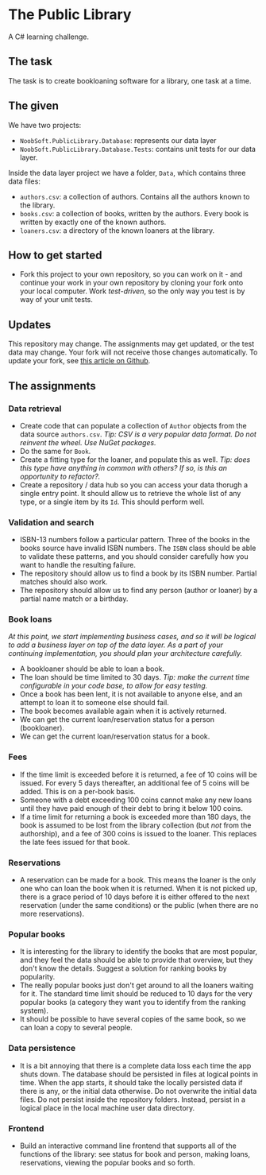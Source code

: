 # The Public Library

A C# learning challenge.

## The task

The task is to create bookloaning software for a library, one task at a time.

## The given

We have two projects:

- `NoobSoft.PublicLibrary.Database`: represents our data layer 
- `NoobSoft.PublicLibrary.Database.Tests`: contains unit tests for our data layer.

Inside the data layer project we have a folder, `Data`, which contains three data files:

- `authors.csv`: a collection of authors. Contains all the authors known to the library.
- `books.csv`: a collection of books, written by the authors. Every book is written by exactly one of the known authors.
- `loaners.csv`: a directory of the known loaners at the library.

## How to get started

- Fork this project to your own repository, so you can work on it - and continue your work in your own repository by cloning your fork onto your local computer. Work _test-driven_, so the only way you test is by way of your unit tests.

## Updates

This repository may change. The assignments may get updated, or the test data may change. Your fork will not receive those changes automatically. To update your fork, see [this article on Github](https://docs.github.com/en/pull-requests/collaborating-with-pull-requests/working-with-forks/syncing-a-fork).

## The assignments

### Data retrieval

- Create code that can populate a collection of `Author` objects from the data source `authors.csv`. _Tip: CSV is a very popular data format. Do not reinvent the wheel. Use NuGet packages._
- Do the same for `Book`.
- Create a fitting type for the loaner, and populate this as well. _Tip: does this type have anything in common with others? If so, is this an opportunity to refactor?._
- Create a repository / data hub so you can access your data thorugh a single entry point. It should allow us to retrieve the whole list of any type, or a single item by its `Id`. This should perform well.

### Validation and search

- ISBN-13 numbers follow a particular pattern. Three of the books in the books source have invalid ISBN numbers. The `ISBN` class should be able to validate these patterns, and you should consider carefully how you want to handle the resulting failure.
- The repository should allow us to find a book by its ISBN number. Partial matches should also work.
- The repository should allow us to find any person (author or loaner) by a partial name match or a birthday.

### Book loans

_At this point, we start implementing business cases, and so it will be logical to add a business layer on top of the data layer. As a part of your continuing implementation, you should plan your architecture carefully._

- A bookloaner should be able to loan a book.
- The loan should be time limited to 30 days. _Tip: make the current time configurable in your code base, to allow for easy testing._
- Once a book has been lent, it is not available to anyone else, and an attempt to loan it to someone else should fail.
- The book becomes available again when it is actively returned.
- We can get the current loan/reservation status for a person (bookloaner).
- We can get the current loan/reservation status for a book.

### Fees

- If the time limit is exceeded before it is returned, a fee of 10 coins will be issued. For every 5 days thereafter, an additional fee of 5 coins will be added. This is on a per-book basis.
- Someone with a debt exceeding 100 coins cannot make any new loans until they have paid enough of their debt to bring it below 100 coins.
- If a time limit for returning a book is exceeded more than 180 days, the book is assumed to be lost from the library collection (but _not_ from the authorship), and a fee of 300 coins is issued to the loaner. This replaces the late fees issued for that book.

### Reservations

- A reservation can be made for a book. This means the loaner is the only one who can loan the book when it is returned. When it is not picked up, there is a grace period of 10 days before it is either offered to the next reservation (under the same conditions) or the public (when there are no more reservations).

### Popular books

- It is interesting for the library to identify the books that are most popular, and they feel the data should be able to provide that overview, but they don't know the details. Suggest a solution for ranking books by popularity.
- The really popular books just don't get around to all the loaners waiting for it. The standard time limit should be reduced to 10 days for the very popular books (a category they want you to identify from the ranking system).
- It should be possible to have several copies of the same book, so we can loan a copy to several people.

### Data persistence

- It is a bit annoying that there is a complete data loss each time the app shuts down. The database should be persisted in files at logical points in time. When the app starts, it should take the locally persisted data if there is any, or the initial data otherwise. Do not overwrite the initial data files. Do not persist inside the repository folders. Instead, persist in a logical place in the local machine user data directory.

### Frontend

- Build an interactive command line frontend that supports all of the functions of the library: see status for book and person, making loans, reservations, viewing the popular books and so forth.